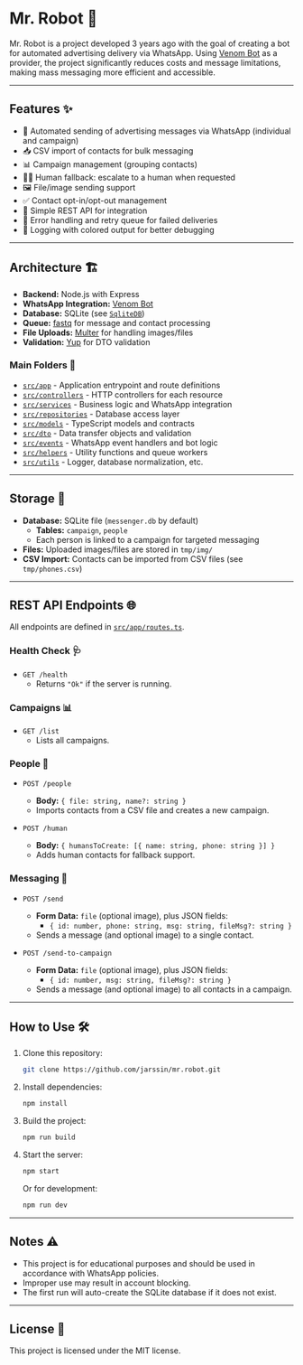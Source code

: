 # Mr. Robot 🤖

Mr. Robot is a project developed 3 years ago with the goal of creating a bot for automated advertising delivery via WhatsApp. Using [Venom Bot](https://github.com/orkestral/venom) as a provider, the project significantly reduces costs and message limitations, making mass messaging more efficient and accessible.

---

## Features ✨

- 🚀 Automated sending of advertising messages via WhatsApp (individual and campaign)
- 📥 CSV import of contacts for bulk messaging
- 📊 Campaign management (grouping contacts)
- 🧑‍💼 Human fallback: escalate to a human when requested
- 🖼️ File/image sending support
- ✅ Contact opt-in/opt-out management
- 🔗 Simple REST API for integration
- 🔄 Error handling and retry queue for failed deliveries
- 📝 Logging with colored output for better debugging

---

## Architecture 🏗️

- **Backend:** Node.js with Express
- **WhatsApp Integration:** [Venom Bot](https://github.com/orkestral/venom)
- **Database:** SQLite (see [`SqliteDB`](src/providers/database.ts))
- **Queue:** [fastq](https://www.npmjs.com/package/fastq) for message and contact processing
- **File Uploads:** [Multer](https://www.npmjs.com/package/multer) for handling images/files
- **Validation:** [Yup](https://www.npmjs.com/package/yup) for DTO validation

### Main Folders 📁

- [`src/app`](src/app) - Application entrypoint and route definitions
- [`src/controllers`](src/controllers) - HTTP controllers for each resource
- [`src/services`](src/services) - Business logic and WhatsApp integration
- [`src/repositories`](src/repositories) - Database access layer
- [`src/models`](src/models) - TypeScript models and contracts
- [`src/dto`](src/dto) - Data transfer objects and validation
- [`src/events`](src/events) - WhatsApp event handlers and bot logic
- [`src/helpers`](src/helpers) - Utility functions and queue workers
- [`src/utils`](src/utils) - Logger, database normalization, etc.

---

## Storage 💾

- **Database:** SQLite file (`messenger.db` by default)
  - **Tables:** `campaign`, `people`
  - Each person is linked to a campaign for targeted messaging
- **Files:** Uploaded images/files are stored in `tmp/img/`
- **CSV Import:** Contacts can be imported from CSV files (see `tmp/phones.csv`)

---

## REST API Endpoints 🌐

All endpoints are defined in [`src/app/routes.ts`](src/app/routes.ts).

### Health Check 🩺

- `GET /health`
  - Returns `"Ok"` if the server is running.

### Campaigns 📊

- `GET /list`
  - Lists all campaigns.

### People 👥

- `POST /people`

  - **Body:** `{ file: string, name?: string }`
  - Imports contacts from a CSV file and creates a new campaign.

- `POST /human`
  - **Body:** `{ humansToCreate: [{ name: string, phone: string }] }`
  - Adds human contacts for fallback support.

### Messaging 💬

- `POST /send`

  - **Form Data:** `file` (optional image), plus JSON fields:
    - `{ id: number, phone: string, msg: string, fileMsg?: string }`
  - Sends a message (and optional image) to a single contact.

- `POST /send-to-campaign`
  - **Form Data:** `file` (optional image), plus JSON fields:
    - `{ id: number, msg: string, fileMsg?: string }`
  - Sends a message (and optional image) to all contacts in a campaign.

---

## How to Use 🛠️

1. Clone this repository:
   ```bash
   git clone https://github.com/jarssin/mr.robot.git
   ```
2. Install dependencies:
   ```bash
   npm install
   ```
3. Build the project:
   ```bash
   npm run build
   ```
4. Start the server:
   ```bash
   npm start
   ```
   Or for development:
   ```bash
   npm run dev
   ```

---

## Notes ⚠️

- This project is for educational purposes and should be used in accordance with WhatsApp policies.
- Improper use may result in account blocking.
- The first run will auto-create the SQLite database if it does not exist.

---

## License 📄

This project is licensed under the MIT license.
